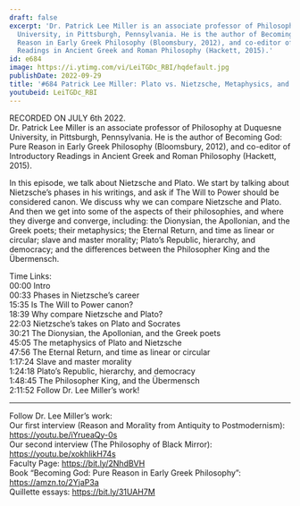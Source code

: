 ```yaml
---
draft: false
excerpt: 'Dr. Patrick Lee Miller is an associate professor of Philosophy at Duquesne
  University, in Pittsburgh, Pennsylvania. He is the author of Becoming God: Pure
  Reason in Early Greek Philosophy (Bloomsbury, 2012), and co-editor of Introductory
  Readings in Ancient Greek and Roman Philosophy (Hackett, 2015).'
id: e684
image: https://i.ytimg.com/vi/LeiTGDc_RBI/hqdefault.jpg
publishDate: 2022-09-29
title: '#684 Patrick Lee Miller: Plato vs. Nietzsche, Metaphysics, and Morality'
youtubeid: LeiTGDc_RBI
---
```

RECORDED ON JULY 6th 2022.  
Dr. Patrick Lee Miller is an associate professor of Philosophy at Duquesne University, in Pittsburgh, Pennsylvania. He is the author of Becoming God: Pure Reason in Early Greek Philosophy (Bloomsbury, 2012), and co-editor of Introductory Readings in Ancient Greek and Roman Philosophy (Hackett, 2015).

In this episode, we talk about Nietzsche and Plato. We start by talking about Nietzsche’s phases in his writings, and ask if The Will to Power should be considered canon. We discuss why we can compare Nietzsche and Plato. And then we get into some of the aspects of their philosophies, and where they diverge and converge, including: the Dionysian, the Apollonian, and the Greek poets; their metaphysics; the Eternal Return, and time as linear or circular; slave and master morality; Plato’s Republic, hierarchy, and democracy; and the differences between the Philosopher King and the Übermensch.


Time Links:  
00:00 Intro  
00:33  Phases in Nietzsche’s career  
15:35  Is The Will to Power canon?  
18:39  Why compare Nietzsche and Plato?  
22:03  Nietzsche’s takes on Plato and Socrates  
30:21  The Dionysian, the Apollonian, and the Greek poets  
45:05  The metaphysics of Plato and Nietzsche  
47:56  The Eternal Return, and time as linear or circular  
1:17:24  Slave and master morality  
1:24:18  Plato’s Republic, hierarchy, and democracy  
1:48:45  The Philosopher King, and the Übermensch  
2:11:52  Follow Dr. Lee Miller’s work!

---

Follow Dr. Lee Miller’s work:  
Our first interview (Reason and Morality from Antiquity to Postmodernism): https://youtu.be/iYrueaQy-0s  
Our second interview (The Philosophy of Black Mirror): https://youtu.be/xokhlikH74s  
Faculty Page: https://bit.ly/2NhdBVH  
Book “Becoming God: Pure Reason in Early Greek Philosophy”: https://amzn.to/2YjaP3a  
Quillette essays: https://bit.ly/31UAH7M

